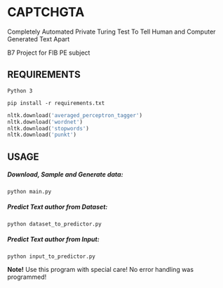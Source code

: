 # CAPTCHGTA
Completely Automated Private Turing Test To Tell Human and Computer Generated Text Apart

B7 Project for FIB PE subject

## REQUIREMENTS
`Python 3`

`pip install -r requirements.txt`

```python
nltk.download('averaged_perceptron_tagger')
nltk.download('wordnet')
nltk.download('stopwords')
nltk.download('punkt')
```

## USAGE
##### Download, Sample and Generate data:
`python main.py`

##### Predict Text author from Dataset:
`python dataset_to_predictor.py`

##### Predict Text author from Input:
`python input_to_predictor.py`

**Note!** Use this program with special care! No error handling was programmed!